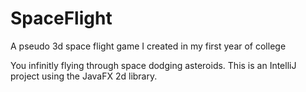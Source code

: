 # SpaceFlight
A pseudo 3d space flight game I created in my first year of college

You infinitly flying through space dodging asteroids.
This is an IntelliJ project using the JavaFX 2d library.
